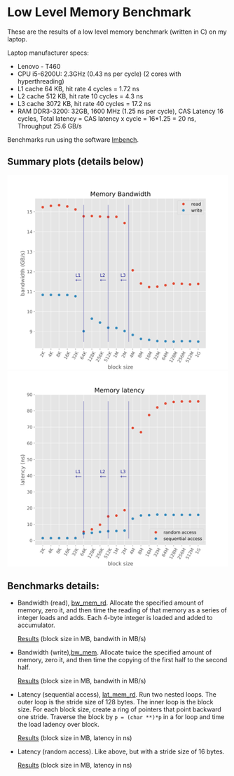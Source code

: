 # Low Level Memory Benchmark

These are the results of a low level memory benchmark (written in C) on my laptop.

Laptop manufacturer specs:

  - Lenovo - T460
  - CPU i5-6200U: 2.3GHz (0.43 ns per cycle) (2 cores with hyperthreading)
  - L1 cache 64 KB, hit rate 4 cycles = 1.72 ns
  - L2 cache 512 KB, hit rate 10 cycles = 4.3 ns
  - L3 cache 3072 KB, hit rate 40 cycles = 17.2 ns
  - RAM DDR3-3200: 32GB, 1600 MHz (1.25 ns per cycle), CAS Latency 16 cycles, Total latency = CAS latency x cycle = 16*1.25 = 20 ns, Throughput 25.6 GB/s

Benchmarks run using the software [lmbench](http://lmbench.sourceforge.net/).

## Summary plots (details below)
![Memory Bandwidth](bandwidth.svg)
![Memory Latency](latency.svg)

## Benchmarks details:

  - Bandwidth (read), [bw_mem_rd](http://lmbench.sourceforge.net/man/bw_mem_rd.8.html). Allocate the specified amount of memory, zero it, and then time the reading of that memory as a series of integer loads and adds. Each 4-byte integer is loaded and added to accumulator. 

    [Results](memory_read_bandwidth.csv) (block size in MB, bandwith in MB/s)
  - Bandwidth (write),[bw_mem](http://lmbench.sourceforge.net/man/bw_mem.8.html). Allocate twice the specified amount of memory, zero it, and then time the copying of the first half to the second half. 

    [Results](memory_write_bandwidth.csv) (block size in MB, bandwith in MB/s)
  - Latency (sequential access), [lat_mem_rd](http://lmbench.sourceforge.net/man/lat_mem_rd.8.html). Run two nested loops. The outer loop is the stride size of 128 bytes. The inner loop is the block size. For each block size, create a ring of pointers that point backward one stride. Traverse the block by `p = (char **)*p` in a for loop and time the load ladency over block. 

    [Results](memory_seq_latency.csv) (block size in MB, latency in ns)
  - Latency (random access). Like above, but with a stride size of 16 bytes. 

    [Results](memory_random_latency.csv) (block size in MB, latency in ns)


